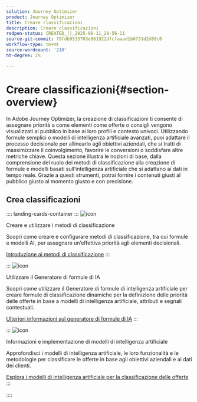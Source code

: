 ```yaml
---
solution: Journey Optimizer
product: Journey Optimizer
title: Creare classificazioni
description: Creare classificazioni
redpen-status: CREATED_||_2025-08-11_20-56-11
source-git-commit: 79fdb9535703e961922dfcfaaad1b6731d2d88c0
workflow-type: tm+mt
source-wordcount: '210'
ht-degree: 2%

---
```



# Creare classificazioni{#section-overview}

In Adobe Journey Optimizer, la creazione di classificazioni ti consente di assegnare priorità a come elementi come offerte o consigli vengono visualizzati al pubblico in base ai loro profili e contesto univoci. Utilizzando formule semplici o modelli di intelligenza artificiale avanzati, puoi adattare il processo decisionale per allinearlo agli obiettivi aziendali, che si tratti di massimizzare il coinvolgimento, favorire le conversioni o soddisfare altre metriche chiave. Questa sezione illustra le nozioni di base, dalla comprensione del ruolo dei metodi di classificazione alla creazione di formule e modelli basati sull’intelligenza artificiale che si adattano ai dati in tempo reale. Grazie a questi strumenti, potrai fornire i contenuti giusti al pubblico giusto al momento giusto e con precisione.

## Crea classificazioni

:::: landing-cards-container
:::
![icon](https://cdn.experienceleague.adobe.com/icons/circle-play.svg)

Creare e utilizzare i metodi di classificazione

Scopri come creare e configurare metodi di classificazione, tra cui formule e modelli AI, per assegnare un’effettiva priorità agli elementi decisionali.

[Introduzione ai metodi di classificazione](../using/experience-decisioning/ranking/ranking.md)
:::

:::
![icon](https://cdn.experienceleague.adobe.com/icons/gear.svg)

Utilizzare il Generatore di formule di IA

Scopri come utilizzare il Generatore di formule di intelligenza artificiale per creare formule di classificazione dinamiche per la definizione delle priorità delle offerte in base a modelli di intelligenza artificiale, attributi e segnali contestuali.

[Ulteriori informazioni sul generatore di formule di IA](../using/experience-decisioning/ranking/ranking-formulas.md)
:::

:::
![icon](https://cdn.experienceleague.adobe.com/icons/book.svg)

Informazioni e implementazione di modelli di intelligenza artificiale

Approfondisci i modelli di intelligenza artificiale, le loro funzionalità e le metodologie per classificare le offerte in base agli obiettivi aziendali e ai dati dei clienti.

[Esplora i modelli di intelligenza artificiale per la classificazione delle offerte](experience-decisioning-ai-models-landing-page.md)
:::

::::
